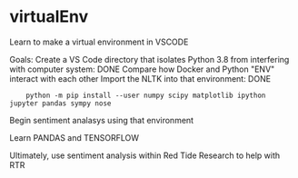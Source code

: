 # virtualEnv
Learn to make a virtual environment in VSCODE


Goals:
  Create a VS Code directory that isolates Python 3.8 from interfering with computer system: DONE
  Compare how Docker and Python "ENV" interact with each other
  Import the NLTK into that environment: DONE
  
        python -m pip install --user numpy scipy matplotlib ipython jupyter pandas sympy nose

  Begin sentiment analasys using that environment

  Learn PANDAS and TENSORFLOW
  
  
  Ultimately, use sentiment analysis within Red Tide Research to help with RTR
